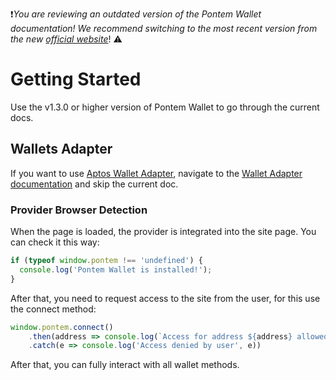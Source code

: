 :exclamation:_You are reviewing an outdated version of the Pontem Wallet documentation! We recommend switching to the most recent version from the new_ [_official website_](https://docs.pontemwallet.xyz/)! :warning:<br>

# Getting Started

Use the v1.3.0 or higher version of Pontem Wallet to go through the current docs.

## Wallets Adapter

If you want to use [Aptos Wallet Adapter](https://github.com/hippospace/aptos-wallet-adapter), navigate to the [Wallet Adapter documentation](./wallet_adapter.md) and skip the current doc.

### Provider Browser Detection

When the page is loaded, the provider is integrated into the site page. You can check it this way:

```javascript
if (typeof window.pontem !== 'undefined') {
  console.log('Pontem Wallet is installed!');
}
```

After that, you need to request access to the site from the user, for this use the connect method:

```javascript
window.pontem.connect()
    .then(address => console.log(`Access for address ${address} allowed by user`))
    .catch(e => console.log('Access denied by user', e))
```

After that, you can fully interact with all wallet methods.
